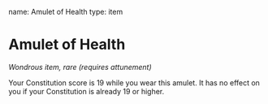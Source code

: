 name: Amulet of Health
type: item

# Amulet of Health
_Wondrous item, rare (requires attunement)_

Your Constitution score is 19 while you wear this amulet. It has no effect on you if your Constitution is already 19 or higher.
